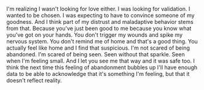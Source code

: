 
I'm realizing I wasn't looking for love either. I was looking for validation. I wanted to be chosen. I was expecting to have to convince someone of my goodness. And I think part of my distrust and maladaptive behavior stems from that. Because you've just been good to me because you know what you've got on your hands. You don't trigger my wounds and spike my nervous system. You don't remind me of home and that's a good thing. You actually feel like home and I find that suspicious. I'm not scared of being abandoned. I'm scared of being seen. Seen without that sparkle. Seen when I'm feeling small. And I let you see me that way and it was safe too. I think the next time this feeling of abandonment bubbles up I'll have enough data to be able to acknowledge that it's something I'm feeling, but that it doesn't reflect reality.
